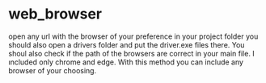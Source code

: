 # web_browser
open any url with the browser of your preference
in your project folder you should also open a drivers folder and put the driver.exe files there. You shoul also check if the path of the browsers are correct in your main file.
I ıncluded only chrome and edge. With this method you can include any browser of your choosing.

